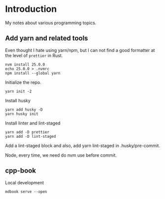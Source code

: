 # Introduction

My notes about various programming topics.

## Add yarn and related tools

Even thought I hate using yarn/npm, but I can not find a good formatter at the
level of `prettier` in Rust.

```
nvm install 25.0.0
echo 25.0.0 > .nvmrc
npm install --global yarn
```

Initialize the repo.

```
yarn init -2
```

Install husky

```
yarn add husky -D
yarn husky init
```

Install linter and lint-staged

```
yarn add -D prettier
yarn add -D lint-staged
```

Add a lint-staged block and also, add yarn lint-staged in .husky/pre-commit.

Node, every time, we need do nvm use before commit.

## cpp-book

Local development

```
mdbook serve --open
```

